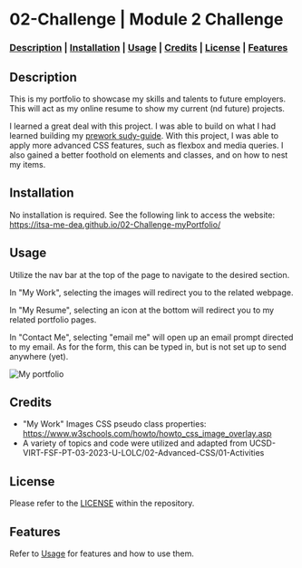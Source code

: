 # 02-Challenge | Module 2 Challenge

### **[Description](#description) | [Installation](#installation) | [Usage](#usage) | [Credits](#credits) | [License](#license) | [Features](#features)**

## Description

This is my portfolio to showcase my skills and talents to future employers. This will act as my online resume to show my current (nd future) projects. 

I learned a great deal with this project. I was able to build on what I had learned building my [prework sudy-guide](https://itsa-me-dea.github.io/prework-study-guide/). With this project, I was able to apply more advanced CSS features, such as flexbox and media queries. I also gained a better foothold on elements and classes, and on how to nest my items.

## Installation

No installation is required. See the following link to access the website: https://itsa-me-dea.github.io/02-Challenge-myPortfolio/

## Usage

Utilize the nav bar at the top of the page to navigate to the desired section.

In "My Work", selecting the images will redirect you to the related webpage.

In "My Resume", selecting an icon at the bottom will redirect you to my related portfolio pages.

In "Contact Me", selecting "email me" will open up an email prompt directed to my email. As for the form, this can be typed in, but is not set up to send anywhere (yet).

<!-- To add a screenshot, create an `assets/images` folder in your repository and upload your screenshot to it. Then, using the relative file path, add it to your README using the following syntax: -->

![My portfolio](./Assets/Images/screen-capture-gif.gif)

## Credits

*  "My Work" Images CSS pseudo class properties: https://www.w3schools.com/howto/howto_css_image_overlay.asp
* A variety of topics and code were utilized and adapted from UCSD-VIRT-FSF-PT-03-2023-U-LOLC/02-Advanced-CSS/01-Activities

## License

Please refer to the [LICENSE](./LICENSE) within the repository.

## Features

Refer to [Usage](#usage) for features and how to use them.
